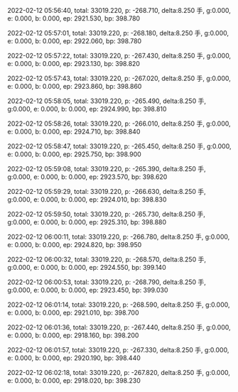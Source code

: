 2022-02-12 05:56:40, total: 33019.220, p: -268.710, delta:8.250 手, g:0.000, e: 0.000, b: 0.000, ep: 2921.530, bp: 398.780

2022-02-12 05:57:01, total: 33019.220, p: -268.180, delta:8.250 手, g:0.000, e: 0.000, b: 0.000, ep: 2922.060, bp: 398.780

2022-02-12 05:57:22, total: 33019.220, p: -267.430, delta:8.250 手, g:0.000, e: 0.000, b: 0.000, ep: 2923.130, bp: 398.820

2022-02-12 05:57:43, total: 33019.220, p: -267.020, delta:8.250 手, g:0.000, e: 0.000, b: 0.000, ep: 2923.860, bp: 398.860

2022-02-12 05:58:05, total: 33019.220, p: -265.490, delta:8.250 手, g:0.000, e: 0.000, b: 0.000, ep: 2924.990, bp: 398.810

2022-02-12 05:58:26, total: 33019.220, p: -266.010, delta:8.250 手, g:0.000, e: 0.000, b: 0.000, ep: 2924.710, bp: 398.840

2022-02-12 05:58:47, total: 33019.220, p: -265.450, delta:8.250 手, g:0.000, e: 0.000, b: 0.000, ep: 2925.750, bp: 398.900

2022-02-12 05:59:08, total: 33019.220, p: -265.390, delta:8.250 手, g:0.000, e: 0.000, b: 0.000, ep: 2923.570, bp: 398.620

2022-02-12 05:59:29, total: 33019.220, p: -266.630, delta:8.250 手, g:0.000, e: 0.000, b: 0.000, ep: 2924.010, bp: 398.830

2022-02-12 05:59:50, total: 33019.220, p: -265.730, delta:8.250 手, g:0.000, e: 0.000, b: 0.000, ep: 2925.310, bp: 398.880

2022-02-12 06:00:11, total: 33019.220, p: -266.780, delta:8.250 手, g:0.000, e: 0.000, b: 0.000, ep: 2924.820, bp: 398.950

2022-02-12 06:00:32, total: 33019.220, p: -268.570, delta:8.250 手, g:0.000, e: 0.000, b: 0.000, ep: 2924.550, bp: 399.140

2022-02-12 06:00:53, total: 33019.220, p: -268.790, delta:8.250 手, g:0.000, e: 0.000, b: 0.000, ep: 2923.450, bp: 399.030

2022-02-12 06:01:14, total: 33019.220, p: -268.590, delta:8.250 手, g:0.000, e: 0.000, b: 0.000, ep: 2921.010, bp: 398.700

2022-02-12 06:01:36, total: 33019.220, p: -267.440, delta:8.250 手, g:0.000, e: 0.000, b: 0.000, ep: 2918.160, bp: 398.200

2022-02-12 06:01:57, total: 33019.220, p: -267.330, delta:8.250 手, g:0.000, e: 0.000, b: 0.000, ep: 2920.190, bp: 398.440

2022-02-12 06:02:18, total: 33019.220, p: -267.820, delta:8.250 手, g:0.000, e: 0.000, b: 0.000, ep: 2918.020, bp: 398.230